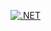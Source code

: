 [![.NET](https://github.com/cjdutoit/BuildTestApp/actions/workflows/build.yml/badge.svg)](https://github.com/cjdutoit/BuildTestApp/actions/workflows/build.yml)
